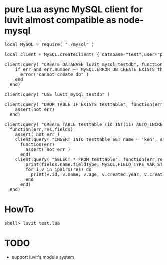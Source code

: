 pure Lua async MySQL client for luvit almost compatible as node-mysql
===

<pre>
local MySQL = require( "./mysql" )

local client = MySQL.createClient( { database="test",user="passtestuser",port=3306,password="hoge", logfunc=nil } )

client:query( "CREATE DATABASE luvit_mysql_testdb", function(err)
    if err and err.number ~= MySQL.ERROR_DB_CREATE_EXISTS then
      error("cannot create db" )
    end
  end)

client:query( "USE luvit_mysql_testdb" )

client:query( "DROP TABLE IF EXISTS testtable", function(err,res,fields)
    assert(not err)
  end)

client:query( "CREATE TABLE testtable (id INT(11) AUTO_INCREMENT, name VARCHAR(255), age INT(11), created DATETIME, PRIMARY KEY (id) )",
  function(err,res,fields)
    assert( not err )
    client:query( "INSERT INTO testtable SET name = 'ken', age = 40, created=now()",
      function(err)
        assert( not err )
      end)
    client:query( "SELECT * FROM testtable", function(err,res,fields)
        print(fields.name.fieldType, MySQL.FIELD_TYPE_VAR_STRING)
        for i,v in ipairs(res) do
          print(v.id, v.name, v.age, v.created.year, v.created.month, v.created.day )
        end
      end)
  end)
</pre>


HowTo
====
<pre>
shell> luvit test.lua
</pre>


TODO
====
 - support luvit's module system
